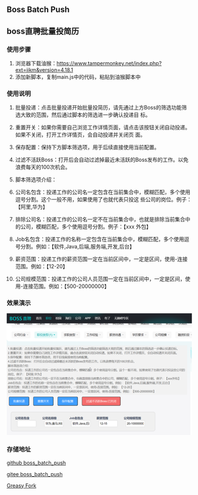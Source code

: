 ## Boss Batch Push

## boss直聘批量投简历

### 使用步骤

1. 浏览器下载油猴：https://www.tampermonkey.net/index.php?ext=iikm&version=4.18.1
2. 添加新脚本，复制main.js中的代码，粘贴到油猴脚本中

### 使用说明

01. 批量投递：点击批量投递开始批量投简历，请先通过上方Boss的筛选功能筛选大致的范围，然后通过脚本的筛选进一步确认投递目 标。

02. 重置开关：如果你需要自己浏览工作详情页面，请点击该按钮关闭自动投递。如果不关闭，打开工作详情页，会自动投递并关闭页 面。

03. 保存配置：保持下方脚本筛选项，用于后续直接使用当前配置。

04. 过滤不活跃Boss：打开后会自动过滤掉最近未活跃的Boss发布的工作。以免浪费每天的100次机会。

05. 脚本筛选项介绍：

06. 公司名包含：投递工作的公司名一定包含在当前集合中，模糊匹配，多个使用逗号分割。这个一般不用，如果使用了也就代表只投这 些公司的岗位。例子：【阿里,华为】

07. 排除公司名：投递工作的公司名一定不在当前集合中，也就是排除当前集合中的公司，模糊匹配，多个使用逗号分割。例子：【xxx 外包】

08. Job名包含：投递工作的名称一定包含在当前集合中，模糊匹配，多个使用逗号分割。例如：【软件,Java,后端,服务端,开发,后台】

09. 薪资范围：投递工作的薪资范围一定在当前区间中，一定是区间，使用-连接范围。例如：【12-20】

10. 公司规模范围：投递工作的公司人员范围一定在当前区间中，一定是区间，使用-连接范围。例如：【500-20000000】


### 效果演示
![示例](/image/img.png)



### 存储地址

[github boss_batch_push](https://github.com/yangfeng20/boss_batch_push)
<br>

[gitee boss_batch_push](https://gitee.com/yangfeng20/boss_batch_push)
<br>

[Greasy Fork](https://greasyfork.org/zh-CN/scripts/468125-boss-batch-push-boss%E7%9B%B4%E8%81%98%E6%89%B9%E9%87%8F%E6%8A%95%E7%AE%80%E5%8E%86)
